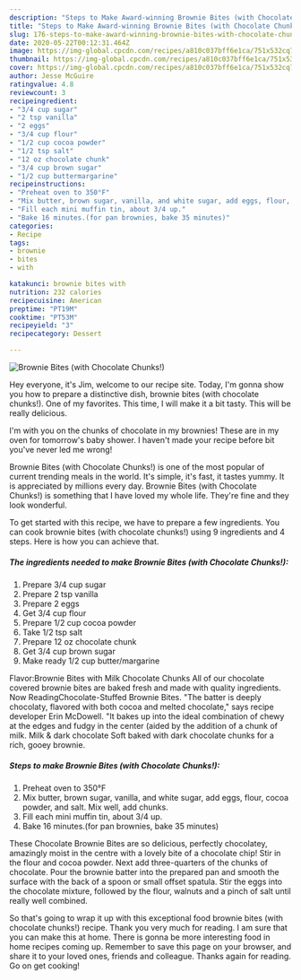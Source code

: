 ```yaml
---
description: "Steps to Make Award-winning Brownie Bites (with Chocolate Chunks!)"
title: "Steps to Make Award-winning Brownie Bites (with Chocolate Chunks!)"
slug: 176-steps-to-make-award-winning-brownie-bites-with-chocolate-chunks
date: 2020-05-22T00:12:31.464Z
image: https://img-global.cpcdn.com/recipes/a810c037bff6e1ca/751x532cq70/brownie-bites-with-chocolate-chunks-recipe-main-photo.jpg
thumbnail: https://img-global.cpcdn.com/recipes/a810c037bff6e1ca/751x532cq70/brownie-bites-with-chocolate-chunks-recipe-main-photo.jpg
cover: https://img-global.cpcdn.com/recipes/a810c037bff6e1ca/751x532cq70/brownie-bites-with-chocolate-chunks-recipe-main-photo.jpg
author: Jesse McGuire
ratingvalue: 4.8
reviewcount: 3
recipeingredient:
- "3/4 cup sugar"
- "2 tsp vanilla"
- "2 eggs"
- "3/4 cup flour"
- "1/2 cup cocoa powder"
- "1/2 tsp salt"
- "12 oz chocolate chunk"
- "3/4 cup brown sugar"
- "1/2 cup buttermargarine"
recipeinstructions:
- "Preheat oven to 350°F"
- "Mix butter, brown sugar, vanilla, and white sugar, add eggs, flour, cocoa powder, and salt. Mix well, add chunks."
- "Fill each mini muffin tin, about 3/4 up."
- "Bake 16 minutes.(for pan brownies, bake 35 minutes)"
categories:
- Recipe
tags:
- brownie
- bites
- with

katakunci: brownie bites with 
nutrition: 232 calories
recipecuisine: American
preptime: "PT19M"
cooktime: "PT53M"
recipeyield: "3"
recipecategory: Dessert

---
```



![Brownie Bites (with Chocolate Chunks!)](https://img-global.cpcdn.com/recipes/a810c037bff6e1ca/751x532cq70/brownie-bites-with-chocolate-chunks-recipe-main-photo.jpg)

Hey everyone, it's Jim, welcome to our recipe site. Today, I'm gonna show you how to prepare a distinctive dish, brownie bites (with chocolate chunks!). One of my favorites. This time, I will make it a bit tasty. This will be really delicious.

I&#39;m with you on the chunks of chocolate in my brownies! These are in my oven for tomorrow&#39;s baby shower. I haven&#39;t made your recipe before bit you&#39;ve never led me wrong!

Brownie Bites (with Chocolate Chunks!) is one of the most popular of current trending meals in the world. It's simple, it's fast, it tastes yummy. It is appreciated by millions every day. Brownie Bites (with Chocolate Chunks!) is something that I have loved my whole life. They're fine and they look wonderful.


To get started with this recipe, we have to prepare a few ingredients. You can cook brownie bites (with chocolate chunks!) using 9 ingredients and 4 steps. Here is how you can achieve that.

<!--inarticleads1-->

##### The ingredients needed to make Brownie Bites (with Chocolate Chunks!):

1. Prepare 3/4 cup sugar
1. Prepare 2 tsp vanilla
1. Prepare 2 eggs
1. Get 3/4 cup flour
1. Prepare 1/2 cup cocoa powder
1. Take 1/2 tsp salt
1. Prepare 12 oz chocolate chunk
1. Get 3/4 cup brown sugar
1. Make ready 1/2 cup butter/margarine


Flavor:Brownie Bites with Milk Chocolate Chunks All of our chocolate covered brownie bites are baked fresh and made with quality ingredients. Now ReadingChocolate-Stuffed Brownie Bites. &#34;The batter is deeply chocolaty, flavored with both cocoa and melted chocolate,&#34; says recipe developer Erin McDowell. &#34;It bakes up into the ideal combination of chewy at the edges and fudgy in the center (aided by the addition of a chunk of milk. Milk &amp; dark chocolate Soft baked with dark chocolate chunks for a rich, gooey brownie. 

<!--inarticleads2-->

##### Steps to make Brownie Bites (with Chocolate Chunks!):

1. Preheat oven to 350°F
1. Mix butter, brown sugar, vanilla, and white sugar, add eggs, flour, cocoa powder, and salt. Mix well, add chunks.
1. Fill each mini muffin tin, about 3/4 up.
1. Bake 16 minutes.(for pan brownies, bake 35 minutes)


These Chocolate Brownie Bites are so delicious, perfectly chocolatey, amazingly moist in the centre with a lovely bite of a chocolate chip! Stir in the flour and cocoa powder. Next add three-quarters of the chunks of chocolate. Pour the brownie batter into the prepared pan and smooth the surface with the back of a spoon or small offset spatula. Stir the eggs into the chocolate mixture, followed by the flour, walnuts and a pinch of salt until really well combined. 

So that's going to wrap it up with this exceptional food brownie bites (with chocolate chunks!) recipe. Thank you very much for reading. I am sure that you can make this at home. There is gonna be more interesting food in home recipes coming up. Remember to save this page on your browser, and share it to your loved ones, friends and colleague. Thanks again for reading. Go on get cooking!
